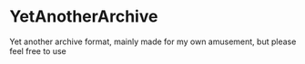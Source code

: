 # YetAnotherArchive
Yet another archive format, mainly made for my own amusement, but please feel free to use
